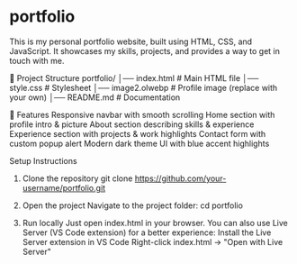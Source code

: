 # portfolio
This is my personal portfolio website, built using HTML, CSS, and JavaScript.
It showcases my skills, projects, and provides a way to get in touch with me.

📂 Project Structure
portfolio/
│── index.html        # Main HTML file
│── style.css         # Stylesheet
│── image2.olwebp       # Profile image (replace with your own)
│── README.md         # Documentation

🚀 Features
Responsive navbar with smooth scrolling
Home section with profile intro & picture
About section describing skills & experience
Experience section with projects & work highlights
Contact form with custom popup alert
Modern dark theme UI with blue accent highlights


Setup Instructions
1. Clone the repository
git clone https://github.com/your-username/portfolio.git

2. Open the project
Navigate to the project folder:
cd portfolio

3. Run locally
Just open index.html in your browser.
You can also use Live Server (VS Code extension) for a better experience:
Install the Live Server extension in VS Code
Right-click index.html → "Open with Live Server"
